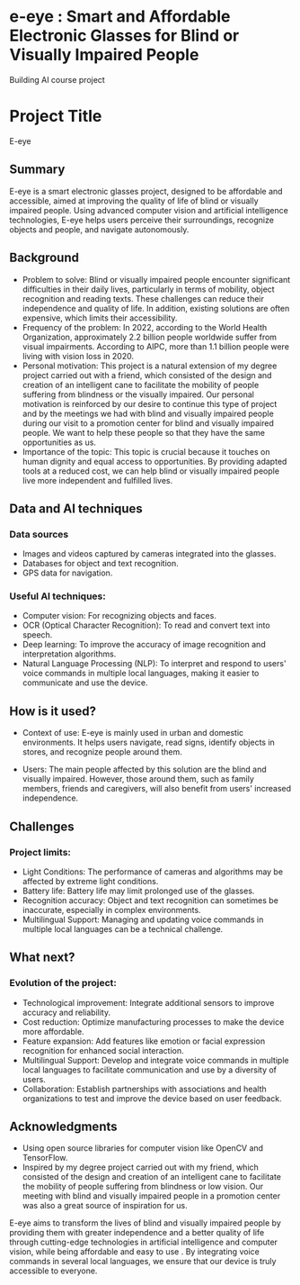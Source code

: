 # e-eye : Smart and Affordable Electronic Glasses for Blind or Visually Impaired People
Building AI course project

<!-- This is the markdown template for the final project of the Building AI course, -->

# Project Title

E-eye

## Summary

E-eye is a smart electronic glasses project, designed to be affordable and accessible, aimed at improving the quality of life of blind or visually impaired people. Using advanced computer vision and artificial intelligence technologies, E-eye helps users perceive their surroundings, recognize objects and people, and navigate autonomously.


## Background

* Problem to solve: Blind or visually impaired people encounter significant difficulties in their daily lives, particularly in terms of mobility, object recognition and reading texts. These challenges can reduce their independence and quality of life. In addition, existing solutions are often expensive, which limits their accessibility.
* Frequency of the problem: In 2022, according to the World Health Organization, approximately 2.2 billion people worldwide suffer from visual impairments. According to AIPC, more than 1.1 billion people were living with vision loss in 2020.
* Personal motivation: This project is a natural extension of my degree project carried out with a friend, which consisted of the design and creation of an intelligent cane to facilitate the mobility of people suffering from blindness or the visually impaired. Our personal motivation is reinforced by our desire to continue this type of project and by the meetings we had with blind and visually impaired people during our visit to a promotion center for blind and visually impaired people. We want to help these people so that they have the same opportunities as us.
* Importance of the topic: This topic is crucial because it touches on human dignity and equal access to opportunities. By providing adapted tools at a reduced cost, we can help blind or visually impaired people live more independent and fulfilled lives.

## Data and AI techniques
### Data sources

* Images and videos captured by cameras integrated into the glasses.
* Databases for object and text recognition.
* GPS data for navigation.

### Useful AI techniques:

* Computer vision: For recognizing objects and faces.
* OCR (Optical Character Recognition): To read and convert text into speech.
* Deep learning: To improve the accuracy of image recognition and interpretation algorithms.
* Natural Language Processing (NLP): To interpret and respond to users' voice commands in multiple local languages, making it easier to communicate and use the device.


## How is it used?

* Context of use: E-eye is mainly used in urban and domestic environments. It helps users navigate, read signs, identify objects in stores, and recognize people around them.

* Users: The main people affected by this solution are the blind and visually impaired. However, those around them, such as family members, friends and caregivers, will also benefit from users' increased independence.


## Challenges
### Project limits:

* Light Conditions: The performance of cameras and algorithms may be affected by extreme light conditions.
* Battery life: Battery life may limit prolonged use of the glasses.
* Recognition accuracy: Object and text recognition can sometimes be inaccurate, especially in complex environments.
* Multilingual Support: Managing and updating voice commands in multiple local languages ​​can be a technical challenge.

## What next?
### Evolution of the project:

* Technological improvement: Integrate additional sensors to improve accuracy and reliability.
* Cost reduction: Optimize manufacturing processes to make the device more affordable.
* Feature expansion: Add features like emotion or facial expression recognition for enhanced social interaction.
* Multilingual Support: Develop and integrate voice commands in multiple local languages ​​to facilitate communication and use by a diversity of users.
* Collaboration: Establish partnerships with associations and health organizations to test and improve the device based on user feedback.

## Acknowledgments

* Using open source libraries for computer vision like OpenCV and TensorFlow.
* Inspired by my degree project carried out with my friend, which consisted of the design and creation of an intelligent cane to facilitate the mobility of people suffering from blindness or low vision. Our meeting with blind and visually impaired people in a promotion center was also a great source of inspiration for us.

E-eye aims to transform the lives of blind and visually impaired people by providing them with greater independence and a better quality of life through cutting-edge technologies in artificial intelligence and computer vision, while being affordable and easy to use . By integrating voice commands in several local languages, we ensure that our device is truly accessible to everyone.
